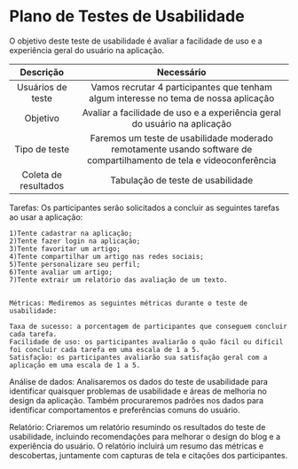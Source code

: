 # Plano de Testes de Usabilidade

O objetivo deste teste de usabilidade é avaliar a facilidade de uso e a experiência geral do usuário na aplicação.

| **Descrição** 	| **Necessário** 	|
|:---:	|:---:	|
| Usuários de teste | Vamos recrutar 4 participantes que tenham algum interesse no tema de nossa aplicação|
| Objetivo| Avaliar a facilidade de uso e a experiência geral do usuário na aplicação|
| Tipo de teste 	| Faremos um teste de usabilidade moderado remotamente usando software de compartilhamento de tela e videoconferência|
| Coleta de resultados | Tabulação de teste de usabilidade |


Tarefas: Os participantes serão solicitados a concluir as seguintes tarefas ao usar a aplicação:

    1)Tente cadastrar na aplicação; 
    2)Tente fazer login na aplicação; 
    3)Tente favoritar um artigo;
    4)Tente compartilhar um artigo nas redes sociais;
    5)Tente personalizare seu perfil;
    6)Tente avaliar um artigo; 
    7)Tente extrair um relatório das avaliação de um texto.
    
    
    Métricas: Mediremos as seguintes métricas durante o teste de usabilidade:

    Taxa de sucesso: a porcentagem de participantes que conseguem concluir cada tarefa.
    Facilidade de uso: os participantes avaliarão o quão fácil ou difícil foi concluir cada tarefa em uma escala de 1 a 5.
    Satisfação: os participantes avaliarão sua satisfação geral com a aplicação em uma escala de 1 a 5.

Análise de dados: Analisaremos os dados do teste de usabilidade para identificar quaisquer problemas de usabilidade e áreas de melhoria no design da aplicação. Também procuraremos padrões nos dados para identificar comportamentos e preferências comuns do usuário.

Relatório: Criaremos um relatório resumindo os resultados do teste de usabilidade, incluindo recomendações para melhorar o design do blog e a experiência do usuário. O relatório incluirá um resumo das métricas e descobertas, juntamente com capturas de tela e citações dos participantes.
    

